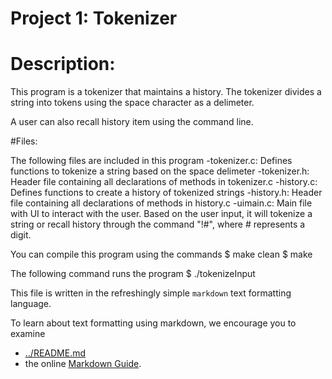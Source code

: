 Project 1: Tokenizer
====================
# Description:

This program is a tokenizer that maintains a history. The tokenizer divides a
string into tokens using the space character as a delimeter.

A user can also recall  history item using the command line.

#Files:

The following files are included in this program
    -tokenizer.c: Defines functions to tokenize a string based on the space delimeter
    -tokenizer.h: Header file containing all declarations of methods in tokenizer.c
    -history.c: Defines functions to create a history of tokenized strings
    -history.h: Header file containing all declarations of methods in history.c
    -uimain.c: Main file with UI to interact with the user. Based on the user
    input, it will tokenize a string or recall history through the command
    "!#", where # represents a digit.

You can compile this program using the commands
    $ make clean
    $ make

The following command runs the program
    $ ./tokenizeInput
    
This file is written in the refreshingly simple `markdown` text
formatting language.

To learn about text formatting using markdown, we encourage you to examine 
 - [../README.md](../README.md)
 - the online [Markdown Guide](https://www.markdownguide.org/).
